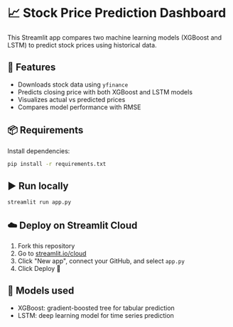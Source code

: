 # 📈 Stock Price Prediction Dashboard

This Streamlit app compares two machine learning models (XGBoost and LSTM) to predict stock prices using historical data.

## 🚀 Features
- Downloads stock data using `yfinance`
- Predicts closing price with both XGBoost and LSTM models
- Visualizes actual vs predicted prices
- Compares model performance with RMSE

## 📦 Requirements
Install dependencies:
```bash
pip install -r requirements.txt
```

## ▶️ Run locally
```bash
streamlit run app.py
```

## ☁️ Deploy on Streamlit Cloud
1. Fork this repository
2. Go to [streamlit.io/cloud](https://streamlit.io/cloud)
3. Click "New app", connect your GitHub, and select `app.py`
4. Click Deploy 🎉

## 🧠 Models used
- XGBoost: gradient-boosted tree for tabular prediction
- LSTM: deep learning model for time series prediction
